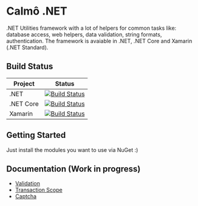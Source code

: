 # Calmô .NET

.NET Utilities framework with a lot of helpers for common tasks like: database access, web helpers, data validation, string formats, authentication. The framework is avaiable in .NET, .NET Core and Xamarin (.NET Standard).

## Build Status

| Project       | Status        |
| ------------- |:-------------:|
| .NET          | [![Build Status](https://dev.azure.com/calmo-framework-build/calmo-net/_apis/build/status/calmo-framework.calmo-net?branchName=master)](https://dev.azure.com/calmo-framework-build/calmo-net/_build/latest?definitionId=1?branchName=master) |
| .NET Core     | [![Build Status](https://dev.azure.com/calmo-framework-build/calmo-net/_apis/build/status/calmo-framework.calmo-net-core?branchName=master)](https://dev.azure.com/calmo-framework-build/calmo-net/_build/latest?definitionId=2?branchName=master)      |
| Xamarin       | [![Build Status](https://dev.azure.com/calmo-framework-build/calmo-net/_apis/build/status/calmo-framework.calmo-net-xamarin?branchName=master)](https://dev.azure.com/calmo-framework-build/calmo-net/_build/latest?definitionId=3?branchName=master)     |

## Getting Started

Just install the modules you want to use via NuGet :)

## Documentation (Work in progress)

* [Validation](docs/validation.md)
* [Transaction Scope](docs/transaction-scope.md)
* [Captcha](docs/captcha.md)
